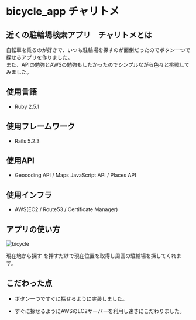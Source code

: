 # bicycle_app チャリトメ
## 近くの駐輪場検索アプリ　チャリトメとは
自転車を乗るのが好きで、いつも駐輪場を探すのが面倒だったのでボタン一つで探せるアプリを作りました。<br>
また、APIの勉強とAWSの勉強もしたかったのでシンプルながら色々と挑戦してみました。

## 使用言語
* Ruby 2.5.1

## 使用フレームワーク
* Rails 5.2.3

## 使用API
* Geocoding API / Maps JavaScript API / Places API 

## 使用インフラ
* AWS(EC2 / Route53 / Certificate Manager)

## アプリの使い方

![bicycle](https://user-images.githubusercontent.com/52344030/93353808-517a7d00-f877-11ea-9c9f-f1b5a09f4045.png)
<br>

現在地から探す を押すだけで現在位置を取得し周囲の駐輪場を探してくれます。

## こだわった点
* ボタン一つですぐに探せるように実装しました。

* すぐに探せるようにAWSのEC2サーバーを利用し速さにこだわりました。
